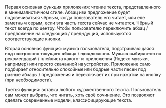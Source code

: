 Первая основная функция приложения: чтение текста, представленного в минималистичном стиле. Абзац или предложение будет подсвечиваться чёрным, когда пользователь его читает, или еле заметным серым, если эта часть текста сейчас не читается. Чёрный текст всегда по центру. Чтобы пользователю переключить абзац / предложение на следующий / предыдущий, используются соответствующие кнопки.

Вторая основная функция: музыка пользователя, подстраивающаяся под настроение текущего абзаца / предложения. Музыка выбирается из рекомендаций / плейлиста какого-то приложения (Яндекс музыки, например) или просто скачанной на устройство. Приложение само подбирает относительно спокойные или бодрые части песен под разные абзацы / предложения и переключает их при нажатии на кнопку (при необходимости).

Третья функция: вставка любого художественного текста. Пользователь сам может выбрать, что читать, хоть своё сочинение. Это позволяют сделать современные модели, классифицирующие текста.